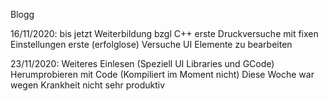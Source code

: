 Blogg

16/11/2020: bis jetzt
            Weiterbildung bzgl C++
            erste Druckversuche mit fixen Einstellungen
            erste (erfolglose) Versuche UI Elemente zu bearbeiten

23/11/2020: Weiteres Einlesen (Speziell UI Libraries und GCode)
			Herumprobieren mit Code (Kompiliert im Moment nicht)
			Diese Woche war wegen Krankheit nicht sehr produktiv